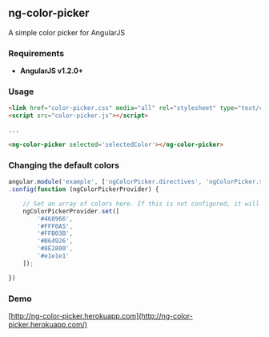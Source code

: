 ## ng-color-picker
A simple color picker for AngularJS

### Requirements
* **AngularJS v1.2.0+**

### Usage
```html
<link href="color-picker.css" media="all" rel="stylesheet" type="text/css">
<script src="color-picker.js"></script>

...

<ng-color-picker selected='selectedColor'></ng-color-picker>
```

### Changing the default colors
```js
angular.module('example', ['ngColorPicker.directives', 'ngColorPicker.services'])
.config(function (ngColorPickerProvider) {

	// Set an array of colors here. If this is not configured, it will fall back on a default set.
	ngColorPickerProvider.set([
		'#468966',
		'#FFF0A5',
		'#FFB03B',
		'#B64926',
		'#8E2800',
        '#e1e1e1'
	]);

})
```

### Demo
[http://ng-color-picker.herokuapp.com](http://ng-color-picker.herokuapp.com/)